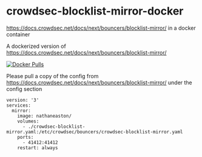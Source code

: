 # crowdsec-blocklist-mirror-docker
https://docs.crowdsec.net/docs/next/bouncers/blocklist-mirror/ in a docker container

A dockerized version of https://docs.crowdsec.net/docs/next/bouncers/blocklist-mirror/

[![Docker Pulls](https://img.shields.io/docker/pulls/nathaneaston/crowdsec-blocklist-mirror.svg)](https://hub.docker.com/repository/docker/nathaneaston/crowdsec-blocklist-mirror)

Please pull a copy of the config from https://docs.crowdsec.net/docs/next/bouncers/blocklist-mirror/ under the config section
```
version: '3'
services:
  mirror:
    image: nathaneaston/
    volumes:
      - ./crowdsec-blocklist-mirror.yaml:/etc/crowdsec/bouncers/crowdsec-blocklist-mirror.yaml
    ports:
      - 41412:41412
    restart: always
```
